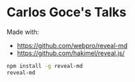# Carlos Goce's Talks

Made with:
* https://github.com/webpro/reveal-md
* https://github.com/hakimel/reveal.js/

```bash
npm install -g reveal-md
reveal-md
```
